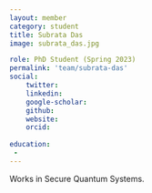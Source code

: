 ```yaml
---
layout: member
category: student
title: Subrata Das
image: subrata_das.jpg

role: PhD Student (Spring 2023)
permalink: 'team/subrata-das'
social:
    twitter: 
    linkedin: 
    google-scholar: 
    github: 
    website:
    orcid: 
    
education:
 - 
---
```


Works in Secure Quantum Systems.
